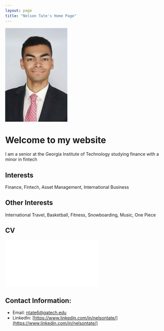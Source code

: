 ```yaml
---
layout: page
title: "Nelson Tate's Home Page"
---
```

<img src="NelsonTatePic.jpeg" atl="Nelson Tate" width="200">

# Welcome to my website
I am a senior at the Georgia Institute of Technology studying finance with a minor in fintech

## Interests
Finance, Fintech, Asset Management, International Business

## Other Interests
International Travel, Basketball, Fitness, Snowboarding, Music, One Piece

## CV
![Nelson Tate CV](NelsonTateCV.pdf)

## Contact Information:
* Email: [ntate6@gatech.edu](ntate6@gatech.edu)
* LinkedIn: [https://www.linkedin.com/in/nelsontate/](https://www.linkedin.com/in/nelsontate/)
